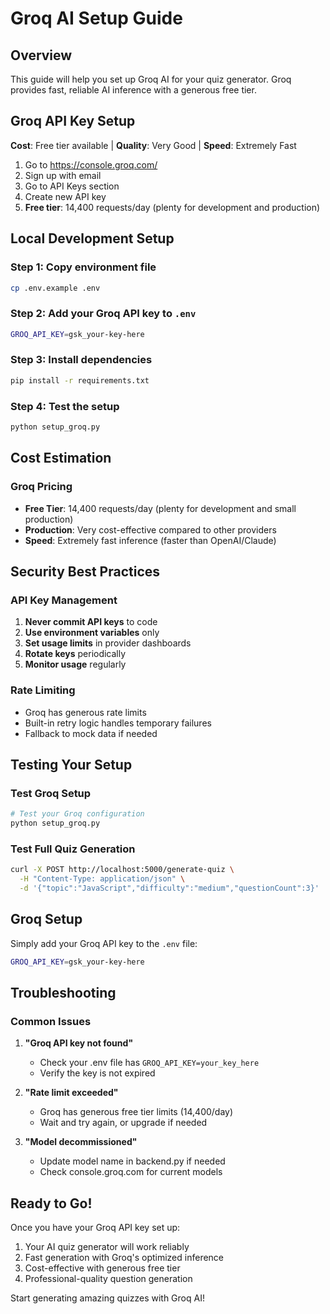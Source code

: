 # Groq AI Setup Guide

## Overview
This guide will help you set up Groq AI for your quiz generator. Groq provides fast, reliable AI inference with a generous free tier.

## Groq API Key Setup

**Cost**: Free tier available | **Quality**: Very Good | **Speed**: Extremely Fast

1. Go to https://console.groq.com/
2. Sign up with email
3. Go to API Keys section
4. Create new API key
5. **Free tier**: 14,400 requests/day (plenty for development and production)

## Local Development Setup

### Step 1: Copy environment file
```bash
cp .env.example .env
```

### Step 2: Add your Groq API key to `.env`
```bash
GROQ_API_KEY=gsk_your-key-here
```

### Step 3: Install dependencies
```bash
pip install -r requirements.txt
```

### Step 4: Test the setup
```bash
python setup_groq.py
```



## Cost Estimation

### Groq Pricing
- **Free Tier**: 14,400 requests/day (plenty for development and small production)
- **Production**: Very cost-effective compared to other providers
- **Speed**: Extremely fast inference (faster than OpenAI/Claude)

## Security Best Practices

### API Key Management
1. **Never commit API keys** to code
2. **Use environment variables** only
3. **Set usage limits** in provider dashboards
4. **Rotate keys** periodically
5. **Monitor usage** regularly

### Rate Limiting
- Groq has generous rate limits
- Built-in retry logic handles temporary failures
- Fallback to mock data if needed

## Testing Your Setup

### Test Groq Setup
```bash
# Test your Groq configuration
python setup_groq.py
```

### Test Full Quiz Generation
```bash
curl -X POST http://localhost:5000/generate-quiz \
  -H "Content-Type: application/json" \
  -d '{"topic":"JavaScript","difficulty":"medium","questionCount":3}'
```

## Groq Setup

Simply add your Groq API key to the `.env` file:
```bash
GROQ_API_KEY=gsk_your-key-here
```

## Troubleshooting

### Common Issues

1. **"Groq API key not found"**
   - Check your .env file has `GROQ_API_KEY=your_key_here`
   - Verify the key is not expired

2. **"Rate limit exceeded"**
   - Groq has generous free tier limits (14,400/day)
   - Wait and try again, or upgrade if needed

3. **"Model decommissioned"**
   - Update model name in backend.py if needed
   - Check console.groq.com for current models

## Ready to Go!

Once you have your Groq API key set up:
1. Your AI quiz generator will work reliably
2. Fast generation with Groq's optimized inference
3. Cost-effective with generous free tier
4. Professional-quality question generation

Start generating amazing quizzes with Groq AI!
